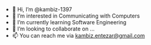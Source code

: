 - 👋 Hi, I’m @kambiz-1397
- 👀 I’m interested in Communicating with Computers
- 🌱 I’m currently learning Software Engineering
- 💞️ I’m looking to collaborate on ...
- 📫 You can reach me via kambiz.entezar@gmail.com

<!---
kambiz-1397/kambiz-1397 is a ✨ special ✨ repository because its `README.md` (this file) appears on your GitHub profile.
You can click the Preview link to take a look at your changes.
--->
